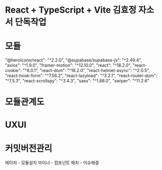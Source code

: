 # React + TypeScript + Vite  김효정 자소서 단독작업

# 모듈
   "@heroicons/react": "^2.2.0",
    "@supabase/supabase-js": "^2.49.4",
    "axios": "^1.9.0",
    "framer-motion": "^12.10.0",
    "react": "^18.2.0",
    "react-cookie": "^8.0.1",
    "react-dom": "^18.2.0",
    "react-helmet-async": "^2.0.5",
    "react-hook-form": "^7.56.2",
    "react-lazyload": "^3.2.1",
    "react-router-dom": "^7.5.3",
    "react-scrollspy": "^3.4.3",
    "sass": "^1.88.0",
    "swiper": "^11.2.6"

# 모듈관계도


# UXUI

# 커밋버전관리
  메이저 - 모듈설치
  마이너 - 컴포넌트
  패치 - 이슈해결


